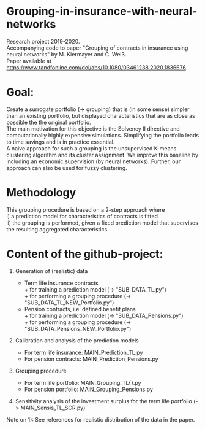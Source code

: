 # Grouping-in-insurance-with-neural-networks
Research project 2019-2020.<br/>
Accompanying code to paper "Grouping of contracts in insurance using neural networks" by M. Kiermayer and C. Weiß.<br/> Paper available at https://www.tandfonline.com/doi/abs/10.1080/03461238.2020.1836676 .

# Goal:
Create a surrogate portfolio (-> grouping) that is (in some sense) simpler than an existing portfolio, but displayed characteristics that are as close as possible the the original portfolio. <br/>
The main motivation for this objective is the Solvency II directive and computationally highly expensive simulations. Simplifying the portfolio leads to time savings and is in practice essential. <br/>
A naive approach for such a grouping is the unsupervised K-means clustering algorithm and its cluster assignment. We improve this baseline by including an economic supervision (by neural networks). Further, our approach can also be used for fuzzy clustering.

# Methodology
This grouping procedure is based on a 2-step approach where<br/>
    i) a prediction model for characteristics of contracts is fitted<br/>
    ii) the grouping is performed, given a fixed prediction model that supervises the resulting aggregated characteristics <br/>

# Content of the github-project:

1) Generation of (realistic) data <br/>
    * Term life insurance contracts <br/>
          + for training a prediction model (-> "SUB_DATA_TL.py")<br/>
          + for performing a grouping procedure (-> "SUB_DATA_TL_NEW_Portfolio.py")<br/>
    * Pension contracts, i.e. defined benefit plans <br/>
          + for training a prediction model (-> "SUB_DATA_Pensions.py")<br/>
          + for performing a grouping procedure (-> "SUB_DATA_Pensions_NEW_Portfolio.py")<br/>

2) Calibration and analysis of the prediction models<br/>
    * For term life insurance: MAIN_Prediction_TL.py<br/>
    * For pension contracts:  MAIN_Prediction_Pensions.py<br/>
    
3) Grouping procedure<br/>
    * For term life portfolio: MAIN_Grouping_TL{}.py<br/>
    * For pension portfolio:  MAIN_Grouping_Pensions.py<br/>
    
4) Sensitivity analysis of the investment surplus for the term life portfolio (-> MAIN_Sensis_TL_SCR.py)<br/>


Note on 1): See references for realistic distribution of the data in the paper.
